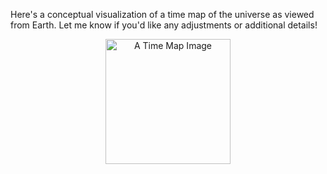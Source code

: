Here's a conceptual visualization of a time map of the universe as viewed from Earth. Let me know if you'd like any adjustments or additional details!

<div align="center">
  <img src="https://cpsource.github.io/time-map.jpg" width="200" alt="A Time Map Image">
</div>

